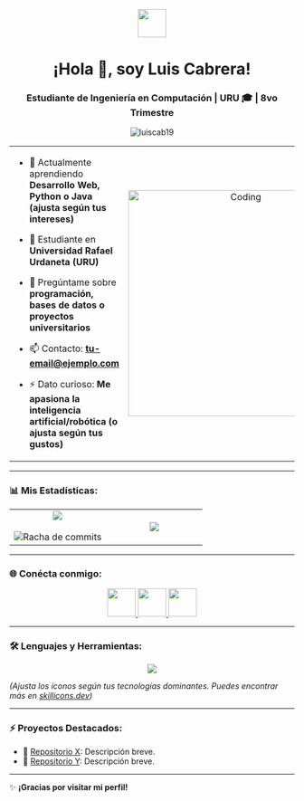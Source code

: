 <p align="center">
  <picture align="center">
    <img align="center" src="https://github.com/7oSkaaa/7oSkaaa/blob/main/Images/about_me.gif?raw=true" width="50px">
  </picture>
</p>

<h1 align="center">¡Hola 👋, soy Luis Cabrera!</h1>
<h3 align="center">Estudiante de Ingeniería en Computación | URU 🎓 | 8vo Trimestre</h3>
<p align="center"> 
  <img src="https://komarev.com/ghpvc/?username=luiscab19&label=Profile%20views&color=0e75b6&style=flat" alt="luiscab19" /> 
</p>

<table align="center">
  <tr border="none">
    <td width="50%" align="left">
  
- 🌱 Actualmente aprendiendo **Desarrollo Web, Python o Java (ajusta según tus intereses)**  
- 🏫 Estudiante en **Universidad Rafael Urdaneta (URU)**  
- 💬 Pregúntame sobre **programación, bases de datos o proyectos universitarios**  
- 📫 Contacto: **tu-email@ejemplo.com**  
- ⚡ Dato curioso: **Me apasiona la inteligencia artificial/robótica (o ajusta según tus gustos)**  

    </td>
    <td width="50%" align="center">
      <img align="center" alt="Coding" width="400" src="https://camo.githubusercontent.com/5ddf73ad3a205111cf8c686f687fc216c2946a75005718c8da5b837ad9de78c9/68747470733a2f2f7468756d62732e6766796361742e636f6d2f4576696c4e657874446576696c666973682d736d616c6c2e676966">
    </td>
  </tr>
</table>

---

### 📊 **Mis Estadísticas:**
<p align="center">
  <table align="center">
    <tr border="none">
      <td width="50%" align="center">
        <img align="center" src="https://github-readme-stats.vercel.app/api?username=luiscab19&theme=dark&show_icons=true&count_private=true" />
        <br><br>
        <img alt="Racha de commits" src="https://github-readme-streak-stats.herokuapp.com/?user=luiscab19&theme=dark&hide_border=false" />
      </td>
      <td width="50%" align="center">
        <img src="https://github-readme-stats.anuraghazra1.vercel.app/api/top-langs/?username=luiscab19&theme=dark&hide_border=false&layout=compact&langs_count=8" />
      </td>
    </tr>
  </table>
</p>

---

### 🌐 **Conécta conmigo:**
<p align="center">
  <a href="https://linkedin.com/in/tu-linkedin" target="_blank">
    <img src="https://skillicons.dev/icons?i=linkedin" width="50" />
  </a>
  <a href="https://twitter.com/tu-twitter" target="_blank">
    <img src="https://skillicons.dev/icons?i=twitter" width="50" />
  </a>
  <a href="https://instagram.com/tu-instagram" target="_blank">
    <img src="https://skillicons.dev/icons?i=instagram" width="50" />
  </a>
</p>

---

### 🛠 **Lenguajes y Herramientas:**  
<p align="center">
  <a href="https://skillicons.dev">
    <img src="https://skillicons.dev/icons?i=html,css,js,python,java,cpp,git,github,mysql,react,nodejs,vscode" />
  </a>
</p>

*(Ajusta los íconos según tus tecnologías dominantes. Puedes encontrar más en [skillicons.dev](https://skillicons.dev))*  

---

### ⚡ **Proyectos Destacados:**  
- 🔗 [Repositorio X](https://github.com/luiscab19/tu-proyecto): Descripción breve.  
- 🔗 [Repositorio Y](https://github.com/luiscab19/tu-proyecto): Descripción breve.  

---

✨ **¡Gracias por visitar mi perfil!**  
